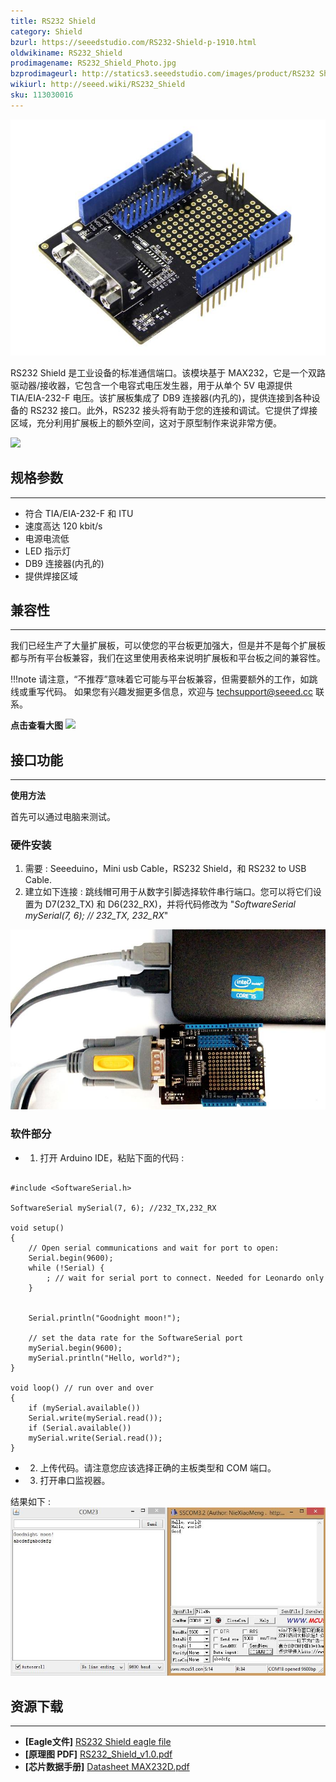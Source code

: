 ```yaml
---
title: RS232 Shield
category: Shield
bzurl: https://seeedstudio.com/RS232-Shield-p-1910.html
oldwikiname: RS232_Shield
prodimagename: RS232_Shield_Photo.jpg
bzprodimageurl: http://statics3.seeedstudio.com/images/product/RS232 Shield.jpg
wikiurl: http://seeed.wiki/RS232_Shield
sku: 113030016
---
```


![](https://raw.githubusercontent.com/SeeedDocument/RS232_Shield/master/img/RS232_Shield_Photo.jpg)

RS232 Shield 是工业设备的标准通信端口。该模块基于 MAX232，它是一个双路驱动器/接收器，它包含一个电容式电压发生器，用于从单个 5V 电源提供 TIA/EIA-232-F 电压。该扩展板集成了 DB9 连接器(内孔的)，提供连接到各种设备的 RS232 接口。此外，RS232 接头将有助于您的连接和调试。它提供了焊接区域，充分利用扩展板上的额外空间，这对于原型制作来说非常方便。

[![](https://github.com/SeeedDocument/wiki_chinese/raw/master/docs/images/click_to_buy.PNG)](https://item.taobao.com/item.htm?spm=a230r.1.14.1.6bd29b76wvYGJS&id=45509558795&ns=1&abbucket=1#detail)

## 规格参数
-------------

-   符合 TIA/EIA-232-F 和 ITU
-   速度高达 120 kbit/s
-   电源电流低
-   LED 指示灯
-   DB9 连接器(内孔的)
-   提供焊接区域

## 兼容性
-------
我们已经生产了大量扩展板，可以使您的平台板更加强大，但是并不是每个扩展板都与所有平台板兼容，我们在这里使用表格来说明扩展板和平台板之间的兼容性。

!!!note
    请注意，“不推荐”意味着它可能与平台板兼容，但需要额外的工作，如跳线或重写代码。 如果您有兴趣发掘更多信息，欢迎与 techsupport@seeed.cc 联系。

**点击查看大图**
[![](https://github.com/SeeedDocument/Seeed-WiKi/raw/master/docs/images/Shield%20Compatibility.png)](https://raw.githubusercontent.com/SeeedDocument/Seeed-WiKi/master/docs/images/Shield%20Compatibility.png)


## 接口功能
------------------

**使用方法**

首先可以通过电脑来测试。

### 硬件安装

1. 需要 : Seeeduino，Mini usb Cable，RS232 Shield，和 RS232 to USB Cable.
2. 建立如下连接 : 跳线帽可用于从数字引脚选择软件串行端口。您可以将它们设置为 D7(232\_TX) 和 D6(232\_RX)，并将代码修改为 "*SoftwareSerial mySerial(7, 6); // 232\_TX, 232\_RX*"

![](https://raw.githubusercontent.com/SeeedDocument/RS232_Shield/master/img/RS232_Shield_usage.jpg)

### 软件部分

-   1) 打开 Arduino IDE，粘贴下面的代码 :

```
 
#include <SoftwareSerial.h>
 
SoftwareSerial mySerial(7, 6); //232_TX,232_RX
 
void setup()
{
    // Open serial communications and wait for port to open:
    Serial.begin(9600);
    while (!Serial) {
        ; // wait for serial port to connect. Needed for Leonardo only
    }
 
 
    Serial.println("Goodnight moon!");
 
    // set the data rate for the SoftwareSerial port
    mySerial.begin(9600);
    mySerial.println("Hello, world?");
}
 
void loop() // run over and over
{
    if (mySerial.available())
    Serial.write(mySerial.read());
    if (Serial.available())
    mySerial.write(Serial.read());
}
```

-   2) 上传代码。请注意您应该选择正确的主板类型和 COM 端口。
-   3) 打开串口监视器。

结果如下 :
![](https://raw.githubusercontent.com/SeeedDocument/RS232_Shield/master/img/RS232_Shield_usage1.jpg)

## 资源下载
--------

-   **[Eagle文件]** [RS232 Shield eagle file](https://raw.githubusercontent.com/SeeedDocument/RS232_Shield/master/res/RS232_Shield_v1.0_Eagle.zip)
-   **[原理图 PDF]** [RS232\_Shield\_v1.0.pdf](https://raw.githubusercontent.com/SeeedDocument/RS232_Shield/master/res/RS232_Shield_v1.pdf)
-   **[芯片数据手册]** [Datasheet MAX232D.pdf](https://raw.githubusercontent.com/SeeedDocument/RS232_Shield/master/res/MAX232D.pdf)


<!-- This Markdown file was created from http://www.seeedstudio.com/wiki/RS232_Shield -->
